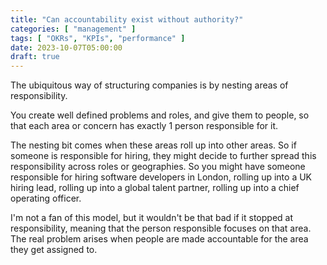 ```yaml
---
title: "Can accountability exist without authority?"
categories: [ "management" ]
tags: [ "OKRs", "KPIs", "performance" ]
date: 2023-10-07T05:00:00
draft: true
---
```


The ubiquitous way of structuring companies is by nesting areas of responsibility.

You create well defined problems and roles, and give them to people, so that each area or concern has exactly 1 person responsible for it.

The nesting bit comes when these areas roll up into other areas. So if someone is responsible for hiring, they might decide to further spread this responsibility across roles or geographies. So you might have someone responsible for hiring software developers in London, rolling up into a UK hiring lead, rolling up into a global talent partner, rolling up into a chief operating officer.

I'm not a fan of this model, but it wouldn't be that bad if it stopped at responsibility, meaning that the person responsible focuses on that area.
The real problem arises when people are made accountable for the area they get assigned to.

